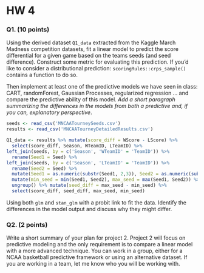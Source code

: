 HW 4
================

### Q1. (10 points)

Using the derived dataset `Q1_data` extracted from the Kaggle March
Madness competition datasets, fit a linear model to predict the score
differential for a given game based on the teams seeds (and seed
difference). Construct some metric for evaluating this prediction. If
you’d like to consider a distributional prediction:
`scoringRules::crps_sample()` contains a function to do so.

Then implement at least one of the predictive models we have seen in
class: CART, randomForest, Gaussian Processes, regularized regression …
and compare the predictive ability of this model. *Add a short paragraph
summarizing the differences in the models from both a predictive and, if
you can, explanatory perspective*.

``` r
seeds <- read_csv('MNCAATourneySeeds.csv')
results <- read_csv('MNCAATourneyDetailedResults.csv')

Q1_data <- results %>% mutate(score_diff = WScore - LScore) %>%
  select(score_diff, Season, WTeamID, LTeamID) %>%
left_join(seeds, by = c('Season', 'WTeamID' = 'TeamID')) %>% 
  rename(Seed1 = Seed) %>%
left_join(seeds, by = c('Season', 'LTeamID' = 'TeamID')) %>%
  rename(Seed2 = Seed) %>%
  mutate(Seed1 = as.numeric(substr(Seed1, 2,3)), Seed2 = as.numeric(substr(Seed2, 2,3))) %>% rowwise() %>%
  mutate(min_seed = min(Seed1, Seed2), max_seed = max(Seed1, Seed2)) %>% 
  ungroup() %>% mutate(seed_diff = max_seed - min_seed) %>%
  select(score_diff, seed_diff, max_seed, min_seed)
```

Using both `glm` and `stan_glm` with a probit link to fit the data.
Identify the differences in the model output and discuss why they might
differ.

### Q2. (2 points)

Write a short summary of your plan for project 2. Project 2 will focus
on predictive modeling and the only requirement is to compare a linear
model with a more advanced technique. You can work in a group, either
for a NCAA basketball predictive framework or using an alternative
dataset. If you are working in a team, let me know who you will be
working with.
